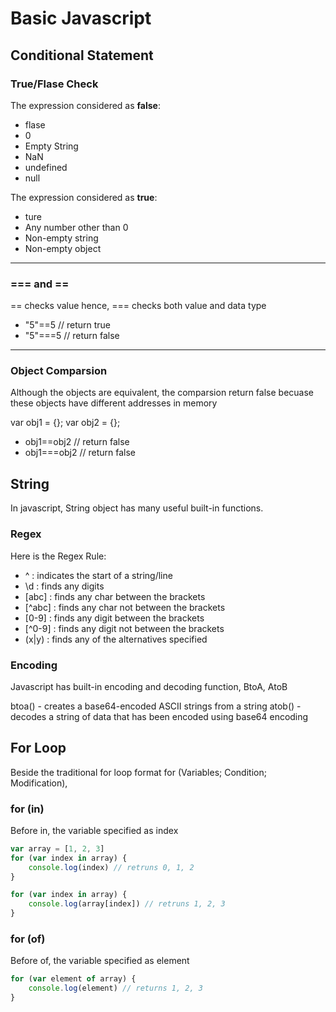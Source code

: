 # Basic Javascript

## Conditional Statement

### True/Flase Check

The expression considered as **false**:
- flase
- 0
- Empty String
- NaN
- undefined
- null

The expression considered as **true**:
- ture
- Any number other than 0
- Non-empty string
- Non-empty object
---
### === and ==
== checks value hence, === checks both value and data type

- "5"==5 // return true
- "5"===5 // return false
---
### Object Comparsion
Although the objects are equivalent, the comparsion return false becuase these objects have different addresses in memory

var obj1 = {};
var obj2 = {};

- obj1==obj2 // return false
- obj1===obj2 // return false

## String

In javascript, String object has many useful built-in functions.

### Regex

Here is the Regex Rule:
- ^ : indicates the start of a string/line
- \d : finds any digits
- \[abc\] : finds any char between the brackets
- \[^abc\] : finds any char not between the brackets
- \[0-9\] : finds any digit between the brackets
- \[^0-9\] : finds any digit not between the brackets
- (x|y) : finds any of the alternatives specified

### Encoding

Javascript has built-in encoding and decoding function, BtoA, AtoB

btoa() - creates a base64-encoded ASCII strings from a string
atob() - decodes a string of data that has been encoded using base64 encoding

## For Loop

Beside the traditional for loop format for (Variables; Condition; Modification),

### for (in)
Before in, the variable specified as index
```javascript
var array = [1, 2, 3]
for (var index in array) {
    console.log(index) // retruns 0, 1, 2
}

for (var index in array) {
    console.log(array[index]) // retruns 1, 2, 3
}
```

### for (of)
Before of, the variable specified as element
```javascript
for (var element of array) {
    console.log(element) // returns 1, 2, 3
}
```

